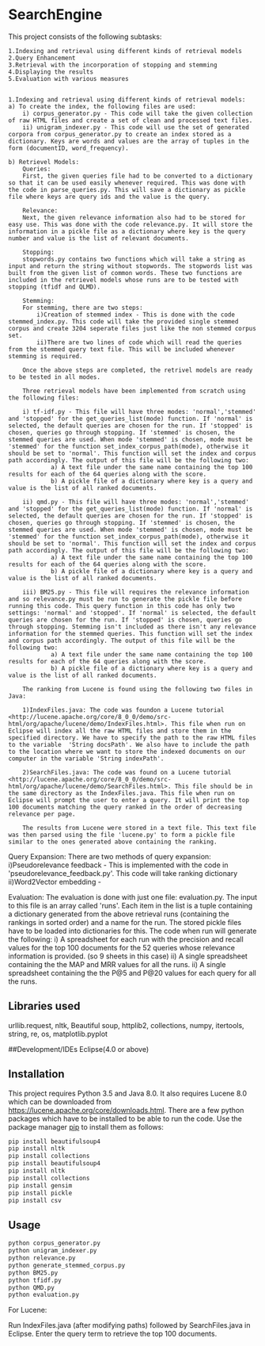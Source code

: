 # SearchEngine
This project consists of the following subtasks:

    1.Indexing and retrieval using different kinds of retrieval models
    2.Query Enhancement
    3.Retrieval with the incorporation of stopping and stemming
    4.Displaying the results
    5.Evaluation with various measures


    1.Indexing and retrieval using different kinds of retrieval models:
    a) To create the index, the following files are used:
        i) corpus_generator.py - This code will take the given collection of raw HTML files and create a set of clean and processed text files.
        ii) unigram_indexer.py - This code will use the set of generated corpora from corpus_generator.py to create an index stored as a dictionary. Keys are words and values are the array of tuples in the form (documentID, word_frequency).
        
    b) Retrievel Models:
        Queries:
        First, the given queries file had to be converted to a dictionary so that it can be used easily whenever required. This was done with the code in parse_queries.py. This will save a dictionary as pickle file where keys are query ids and the value is the query.

        Relevance:
        Next, the given relevance information also had to be stored for easy use. This was done with the code relevance.py. It will store the information in a pickle file as a dictionary where key is the query number and value is the list of relevant documents.

        Stopping:
        stopwords.py contains two functions which will take a string as input and return the string without stopwords. The stopwords list was built from the given list of common words. These two functions are included in the retrievel models whose runs are to be tested with stopping (tfidf and QLMD).
        
        Stemming:
        For stemming, there are two steps: 
            i)Creation of stemmed index - This is done with the code stemmed_index.py. This code will take the provided single stemmed corpus and create 3204 seperate files just like the non stemmed corpus set. 
            ii)There are two lines of code which will read the queries from the stemmed query text file. This will be included whenever stemming is required. 

        Once the above steps are completed, the retrivel models are ready to be tested in all modes. 

        Three retrieval models have been implemented from scratch using the following files:

        i) tf-idf.py - This file will have three modes: 'normal','stemmed' and 'stopped' for the get_queries_list(mode) function. If 'normal' is selected, the default queries are chosen for the run. If 'stopped' is chosen, queries go through stopping. If 'stemmed' is chosen, the stemmed queries are used. When mode 'stemmed' is chosen, mode must be 'stemmed' for the function set_index_corpus_path(mode), otherwise it should be set to 'normal'. This function will set the index and corpus path accordingly. The output of this file will be the following two:
                a) A text file under the same name containing the top 100 results for each of the 64 queries along with the score.
                b) A pickle file of a dictionary where key is a query and value is the list of all ranked documents.
        
        ii) qmd.py - This file will have three modes: 'normal','stemmed' and 'stopped' for the get_queries_list(mode) function. If 'normal' is selected, the default queries are chosen for the run. If 'stopped' is chosen, queries go through stopping. If 'stemmed' is chosen, the stemmed queries are used. When mode 'stemmed' is chosen, mode must be 'stemmed' for the function set_index_corpus_path(mode), otherwise it should be set to 'normal'. This function will set the index and corpus path accordingly. The output of this file will be the following two:
                a) A text file under the same name containing the top 100 results for each of the 64 queries along with the score.
                b) A pickle file of a dictionary where key is a query and value is the list of all ranked documents.
        
        iii) BM25.py - This file will requires the relevance information and so relevance.py must be run to generate the pickle file before running this code. This query function in this code has only two settings: 'normal' and 'stopped'. If 'normal' is selected, the default queries are chosen for the run. If 'stopped' is chosen, queries go through stopping. Stemming isn't included as there isn't any relevance information for the stemmed queries. This function will set the index and corpus path accordingly. The output of this file will be the following two:
                a) A text file under the same name containing the top 100 results for each of the 64 queries along with the score.
                b) A pickle file of a dictionary where key is a query and value is the list of all ranked documents.

        The ranking from Lucene is found using the following two files in Java:

        1)IndexFiles.java: The code was foundon a Lucene tutorial <http://lucene.apache.org/core/8_0_0/demo/src-html/org/apache/lucene/demo/IndexFiles.html>. This file when run on Eclipse will index all the raw HTML files and store them in the specified directory. We have to specify the path to the raw HTML files to the variable  'String docsPath'. We also have to include the path to the location where we want to store the indexed documents on our computer in the variable 'String indexPath'.

        2)SearchFiles.java: The code was found on a Lucene tutorial <http://lucene.apache.org/core/8_0_0/demo/src-html/org/apache/lucene/demo/SearchFiles.html>. This file should be in the same directory as the IndexFiles.java. This file when run on Eclipse will prompt the user to enter a query. It will print the top 100 documents matching the query ranked in the order of decreasing relevance per page.

        The results from Lucene were stored in a text file. This text file was then parsed using the file 'lucene.py' to form a pickle file similar to the ones generated above containing the ranking.
 

 Query Expansion:
    There are two methods of query expansion:
        i)Pseudorelevance feedback - This is implemented with the code in 'pseudorelevance_feedback.py'. This code will take ranking dictionary 
        ii)Word2Vector embedding - 

Evaluation:
    The evaluation is done with just one file: evaluation.py. The input to this file is an array called 'runs'. Each item in the list is a tuple containing a dictionary generated from the above retrieval runs (containing the rankings in sorted order) and a name for the run. The stored pickle files have to be loaded into dictionaries for this. The code when run will generate the following:
           i) A spreadsheet for each run with the precision and recall values for the top 100 documents for   the 52 queries whose relevance information is provided. (so 9 sheets in this case)
           ii) A single spreadsheet containing the the MAP and MRR values for all the runs.
           ii) A single spreadsheet containing the the P@5 and P@20 values for each query for all the runs.


## Libraries used
urllib.request, nltk, Beautiful soup, httplib2, collections, numpy, itertools, string, re, os, matplotlib.pyplot

##Development/IDEs
Eclipse(4.0 or above)

## Installation
 
This project requires Python 3.5 and Java 8.0. It also requires Lucene 8.0 which can be downloaded from <https://lucene.apache.org/core/downloads.html>.
There are a few python packages which have to be installed to be able to run the code. Use the package manager [pip](https://pip.pypa.io/en/stable/) to install them as follows:

```bash
pip install beautifulsoup4
pip install nltk
pip install collections
pip install beautifulsoup4
pip install nltk
pip install collections
pip install gensim
pip install pickle
pip install csv

```
## Usage

```bash
python corpus_generator.py 
python unigram_indexer.py
python relevance.py 
python generate_stemmed_corpus.py
python BM25.py
python tfidf.py
python QMD.py
python evaluation.py
```
For Lucene:

Run IndexFiles.java (after modifying paths) followed by SearchFiles.java in Eclipse. Enter the query term to retrieve the top 100 documents.
